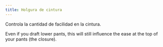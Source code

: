 ```yaml
---
title: Holgura de cintura
---
```


Controla la cantidad de facilidad en la cintura.

Even if you draft lower pants, this will still influence the ease at the top of your pants (the closure).
